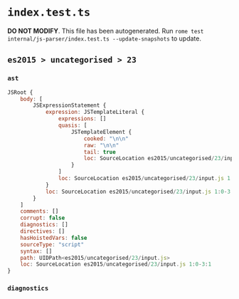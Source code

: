 # `index.test.ts`

**DO NOT MODIFY**. This file has been autogenerated. Run `rome test internal/js-parser/index.test.ts --update-snapshots` to update.

## `es2015 > uncategorised > 23`

### `ast`

```javascript
JSRoot {
	body: [
		JSExpressionStatement {
			expression: JSTemplateLiteral {
				expressions: []
				quasis: [
					JSTemplateElement {
						cooked: "\n\n"
						raw: "\n\n"
						tail: true
						loc: SourceLocation es2015/uncategorised/23/input.js 1:1-3:0
					}
				]
				loc: SourceLocation es2015/uncategorised/23/input.js 1:0-3:1
			}
			loc: SourceLocation es2015/uncategorised/23/input.js 1:0-3:1
		}
	]
	comments: []
	corrupt: false
	diagnostics: []
	directives: []
	hasHoistedVars: false
	sourceType: "script"
	syntax: []
	path: UIDPath<es2015/uncategorised/23/input.js>
	loc: SourceLocation es2015/uncategorised/23/input.js 1:0-3:1
}
```

### `diagnostics`

```

```
